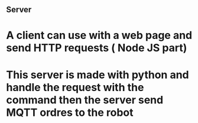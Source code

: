 ## Server

# A client can use  with a web page and send  HTTP requests ( Node JS part)

# This server is made with python and handle the request with the command then the server send MQTT ordres to the robot


